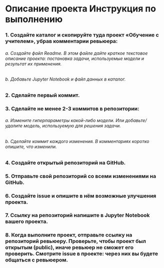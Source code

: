 
# Описание проекта Инструкция по выполнению

### 1. Создайте каталог и скопируйте туда проект «Обучение с учителем», убрав комментарии ревьюера:

###### a. Создайте файл Readme. В этом файле дайте краткое текстовое описание проекта: постановка задачи, используемые модели и результат их применения.

###### b. Добавьте Jupyter Notebook и файл данных в каталог.

### 2. Сделайте первый коммит.

### 3. Сделайте не менее 2-3 коммитов в репозитории:

###### a. Измените гиперпараметры какой-либо модели. Или добавьте/удалите модель, используемую для решения задачи.

###### b. Сделайте коммит каждого изменения. В комментариях коротко опишите, что изменили.

### 4. Создайте открытый репозиторий на GitHub.

### 5. Отправьте свой репозиторий со всеми изменениями на GitHub.

### 6. Создайте issue и опишите в нём возможные улучшения проекта.

### 7. Ссылку на репозиторий напишите в Jupyter Notebook вашего проекта.

### 8. Когда выполните проект, отправьте ссылку на репозиторий ревьюеру. Проверьте, чтобы проект был открытым (public), иначе ревьюер не сможет его проверить. Cмотрите issue в проекте: через них вы будете общаться с ревьюером.
